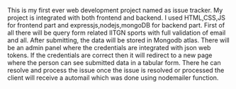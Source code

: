 This is my first ever web development project named as issue tracker. My project is integrated with both frontend and backend. I used HTML,CSS,JS for frontend part
and expressjs,nodejs,mongoDB for backend part. First of all there will be query form related IITGN sports with full validation of email and all. After submitting, the
data will be stored in Mongodb atlas. There will be an admin panel where the credentials are integrated with json web tokens. If the credentials are correct then it will
redirect to a new page where the person can see submitted data in a tabular form. There he can resolve and process the issue once the issue is resolved or processed the client
will receive a automail which was done using nodemailer function.
